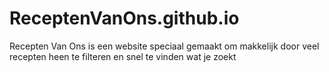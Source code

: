 # ReceptenVanOns.github.io
Recepten Van Ons is een website speciaal gemaakt om makkelijk door veel recepten heen te filteren en snel te vinden wat je zoekt
